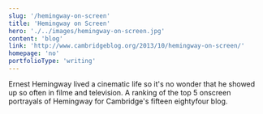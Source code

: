 ```yaml
---
slug: '/hemingway-on-screen'
title: 'Hemingway on Screen'
hero: './../images/hemingway-on-screen.jpg'
content: 'blog'
link: 'http://www.cambridgeblog.org/2013/10/hemingway-on-screen/'
homepage: 'no'
portfolioType: 'writing'
---
```


Ernest Hemingway lived a cinematic life so it's no wonder that he showed up so often in filme and television. A ranking of the top 5 onscreen portrayals of Hemingway for Cambridge's fifteen eightyfour blog.
